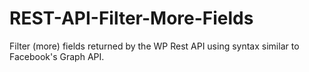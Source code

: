 # REST-API-Filter-More-Fields
Filter (more) fields returned by the WP Rest API using syntax similar to Facebook's Graph API.
